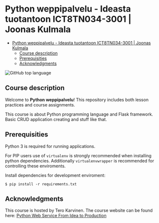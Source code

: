 # Python weppipalvelu - Ideasta tuotantoon ICT8TN034-3001 | Joonas Kulmala

- [Python weppipalvelu - Ideasta tuotantoon ICT8TN034-3001 | Joonas Kulmala](#python-weppipalvelu---ideasta-tuotantoon-ict8tn034-3001--joonas-kulmala)
  - [Course description](#course-description)
  - [Prerequisities](#prerequisities)
  - [Acknowledgments](#acknowledgments)

![GitHub top language](https://img.shields.io/github/languages/top/JoonasKulmala/Python-weppipalvelu)

## Course description

Welcome to **Python weppipalvelu**! This repository includes both lesson practices and course assignments.

This course is about Python programming language and Flask framework. Basic CRUD application creating and stuff like that.

## Prerequisities

Python 3 is required for running applications.

For PIP users use of `virtualenv` is strongly recommended when installing python dependencies. Additionally `virtualenvwrapper` is recommended for controlling these enviroments. 

Install dependencies for development enviroment:

	$ pip install -r requirements.txt

## Acknowledgments

This course is hosted by Tero Karvinen. The course website can be found here: [Python Web Service From Idea to Production](https://terokarvinen.com/2021/python-web-service-from-idea-to-production/)
